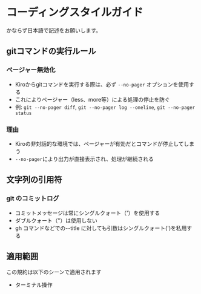 # コーディングスタイルガイド

かならず日本語で記述をお願いします。

## gitコマンドの実行ルール

### ページャー無効化

- Kiroからgitコマンドを実行する際は、必ず `--no-pager` オプションを使用する
- これによりページャー（less、more等）による処理の停止を防ぐ
- 例: `git --no-pager diff`, `git --no-pager log --oneline`, `git --no-pager status`

### 理由

- Kiroの非対話的な環境では、ページャーが有効だとコマンドが停止してしまう
- `--no-pager`により出力が直接表示され、処理が継続される

## 文字列の引用符

### git のコミットログ

- コミットメッセージは常にシングルクォート（'）を使用する
- ダブルクォート（"）は使用しない
- gh コマンドなどでの--title に対しても引数はシングルクォート(')を私用する

## 適用範囲

この規約は以下のシーンで適用されます

- ターミナル操作
